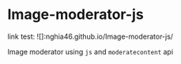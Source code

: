 # Image-moderator-js

link test: ![]:nghia46.github.io/Image-moderator-js/

Image moderator using `js` and `moderatecontent` api
